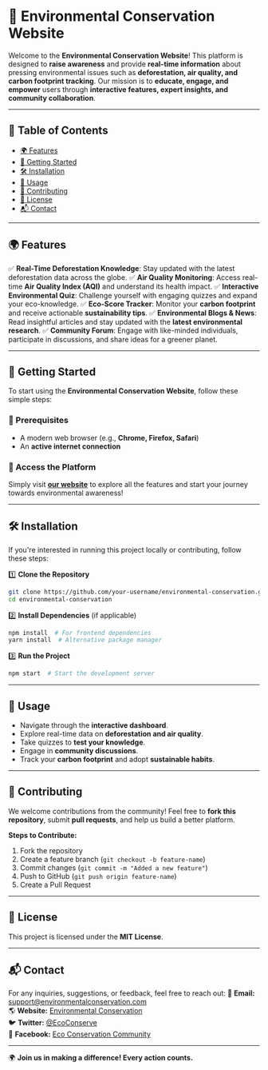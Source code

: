 # 🌱 Environmental Conservation Website

Welcome to the **Environmental Conservation Website**! This platform is designed to **raise awareness** and provide **real-time information** about pressing environmental issues such as **deforestation, air quality, and carbon footprint tracking**. Our mission is to **educate, engage, and empower** users through **interactive features, expert insights, and community collaboration**.

---

## 📖 Table of Contents
- [🌍 Features](#-features)
- [🚀 Getting Started](#-getting-started)
- [🛠 Installation](#-installation)
- [📌 Usage](#-usage)
- [🤝 Contributing](#-contributing)
- [📜 License](#-license)
- [📬 Contact](#-contact)

---

## 🌍 Features
✅ **Real-Time Deforestation Knowledge**: Stay updated with the latest deforestation data across the globe.
✅ **Air Quality Monitoring**: Access real-time **Air Quality Index (AQI)** and understand its health impact.
✅ **Interactive Environmental Quiz**: Challenge yourself with engaging quizzes and expand your eco-knowledge.
✅ **Eco-Score Tracker**: Monitor your **carbon footprint** and receive actionable **sustainability tips**.
✅ **Environmental Blogs & News**: Read insightful articles and stay updated with the **latest environmental research**.
✅ **Community Forum**: Engage with like-minded individuals, participate in discussions, and share ideas for a greener planet.

---

## 🚀 Getting Started

To start using the **Environmental Conservation Website**, follow these simple steps:

### **🌟 Prerequisites**
- A modern web browser (e.g., **Chrome, Firefox, Safari**)
- An **active internet connection**

### **🔹 Access the Platform**
Simply visit **[our website](#)** to explore all the features and start your journey towards environmental awareness!

---

## 🛠 Installation
If you're interested in running this project locally or contributing, follow these steps:

1️⃣ **Clone the Repository**
```bash
git clone https://github.com/your-username/environmental-conservation.git
cd environmental-conservation
```

2️⃣ **Install Dependencies** (if applicable)
```bash
npm install  # For frontend dependencies
yarn install  # Alternative package manager
```

3️⃣ **Run the Project**
```bash
npm start  # Start the development server
```

---

## 📌 Usage
- Navigate through the **interactive dashboard**.
- Explore real-time data on **deforestation and air quality**.
- Take quizzes to **test your knowledge**.
- Engage in **community discussions**.
- Track your **carbon footprint** and adopt **sustainable habits**.

---

## 🤝 Contributing
We welcome contributions from the community! Feel free to **fork this repository**, submit **pull requests**, and help us build a better platform.

**Steps to Contribute:**
1. Fork the repository
2. Create a feature branch (`git checkout -b feature-name`)
3. Commit changes (`git commit -m "Added a new feature"`)
4. Push to GitHub (`git push origin feature-name`)
5. Create a Pull Request

---

## 📜 License
This project is licensed under the **MIT License**.

---

## 📬 Contact
For any inquiries, suggestions, or feedback, feel free to reach out:
📧 **Email:** support@environmentalconservation.com  
🌎 **Website:** [Environmental Conservation](#)  
🐦 **Twitter:** [@EcoConserve](#)  
📘 **Facebook:** [Eco Conservation Community](#)

---

🌍 **Join us in making a difference! Every action counts.**

